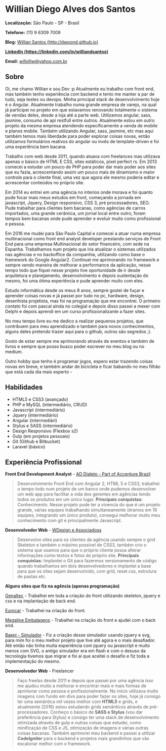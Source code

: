 # Willian Diego Alves dos Santos

**Localização:** São Paulo - SP - Brasil

**Telefone:** (11) 9 6309 7009

**Blog:** [Willian Santos (http://dwoond.github.io)](http://dwoond.github.io)

**[LinkedIn (https://linkedin.com/in/williandsantos)](https://linkedin.com/in/williandsantos)**

**Email:** willslliw@yahoo.com.br

## Sobre

Oi, me chamo Willian e sou Dev :p
Atualmente eu trabalho com front end, mas também tenho experiência com backend e tento me manter a par de tudo, seja testes ou devops.
Minha principal stack de desenvolvimento hoje é o Angular. Atualmente trabalho numa grande empresa de varejo, na qual já participei no projeto em que estavamos renovando totalmente o sistema de vendas deles, desde a loja até a parte web.
Utilizamos angular, sass, jasmine, consumo de api restfull entre outros. Atualmente estou em outro projeto da mesma empresa atendendo especificamente a venda de mobile e planos mobile. Também utilizando Angular, sass, jasmine, etc mas aqui também temos mais liberdade para poder explorar coisas novas, então utilizamos formulários reativos do angular ou invés de template-driven e foi uma experiência bem bacana.

Trabalho com web desde 2011, quando atuava com freelances mas utilizava apenas o básico de HTML E CSS, sites estáticos, pixel perfect rs.
Em 2013 comecei a estudar um pouco de PHP para poder dar mais poder aos sites que eu fazia, acrescentando assim um pouco mais de dinamismo e maior controle para o cliente final, uma vez que agora ele mesmo poderia editar e acrescentar conteúdos no próprio site.

Em 2014 eu entrei em uma agência no interios onde morava e foi quanto pude focar mais meus estudos em front, começando a jornada em javascript, Jquery, Design responsivo, CSS 3, pré processadores, SEO. Pude trabalhar para clientes bem bacanas, como agências de carros importados, uma grande cerâmica, um jornal local entre outro, foram tempos bem bacanas onde pude aprender e evoluir muito como profissional e pessoa.

Em 2016 me mudei para São Paulo Capital e comecei a atuar numa empresa multinacional como front end analyst developer prestando serviços de Front End para uma empresa Multinacional do setor financeiro, com sede na Espanha. Trabalhamos num projeto que iria atualizar o sistemas utilizados nas agências e no backoffice da companhia, utilizando como base o framework do Google Angular2. Continuei me aprimorando no framework e sempre vendo maneira de melhorar a performance da aplicação, nesse tempo todo que fiquei nesse projeto tive oportunidade de ir desde arquitetura e planejamento, desenvolvimento e depois sustentação do mesmo, foi uma ótima experiência e pude aprender muito com eles.

Estudo informática desde os meus 8 anos, sempre gostei de fuçar e aprender coisas novas e já passei por tudo no pc, hardware, design, desenhista projetista, mas foi na programação que me encontrei. O primeiro contato foi com pascal ainda no colegial e depois disso passei a mexer com Delphi e depois aprendi em um curso profissionalizante a fazer sites.

No meu tempo livre eu me dedico a realizar pequenos projetos, que contribuem para meu aprendizado e também para novos conhecimentos, alguns deles pretendo trazer aqui para o github, outros são segredos ;).

Gosto de estar sempre me aprimorando através de eventos e também de livros e sempre que posso busco poder escrever no meu blog ou no medium.

Outro hobby que tenho é programar jogos, espero estar trazendo coisas novas em breve, e também andar de bicicleta e ficar babando no meu filhão que está cada dia mais esperto *-*

## Habilidades

 * HTML5 e CSS3 (avançado)
 * PHP e MySQL (intermediário, CRUD)
 * Javascript (intermediário)
 * Jquery (intermediário)
 * Angular (intermediári)
 * Stylus e SASS (intermediário)
 * Design Responsivo (Flexbox s2)
 * Gulp (em projetos pessoais)
 * Git (Github e Bitbucket)
 * Laravel (básico)
 
## Experiência Profissional
**Front End Development Analyst** - [AD Dialeto - Part of Accenture Brazil](http://http://addialeto.net/)
>Desenvolvimento Front End com Angular 2, HTML 5 e CSS3, trabalhei o tempo todo num projeto de um banco onde pudemos desenvolver um web app para facilitar a vida dos gerentes em agências tendo todos os produtos em um único lugar. **Principais conquistas:** Conhecimento. Nesse projeto pude ter a vivencia do que é um projeto grande, várias equipes trabalhando simultaneamente (éramos em 16 equipes, integrando um único produto), consegui melhorar muito meu conhecimento com git e principalmente Javascript.

**Desenvolvedor Web** - [WDesign e Associadoss](http://wdesign.com.br)
>Desenvolvo sites para os clientes da agência usando sempre o grid Skeleton e também o máximo possível de CSS3, também crio o sistema que usamos para que o próprio cliente possa alterar informações como textos e fotos do próprio site. **Principais conquistas:** Implantei o Git para fazermos versionamento de código quando trabalhamos em dois desenvolvedores e implantei a base para que os sites sejam desenvolvido, com grid, reset.css, estrutura de pastas etc.

 
**Alguns sites que fiz na agência (apenas programação)**

[Genaltec](http://genaltec.com.br) - Trabalhei em toda a criação do front utilizando skeleton, jquery e css e na implantação de back end.

[Eurocar](http://eurocarmultimarcas.com) - Trabalhei na criação do front.

[Megaline Embalagens](http://megalineembalagens.com.br) - Trabalhei na criação do front e ajudei com o back end.

[Baepi - Simulador](http://www.baepi.com.br/simulador/) - Fiz a criação desse simulador usando jquery e svg, para mim foi o meu melhor projeto que tive até agora e o mais desafiador. Até então não tinha muita experiência com jquery ou javascript e muito menos com SVG, o antigo simulador era em flash e com o desuso da tecnologia tivemos que migrar e foi aí que aceitei o desafio e fiz toda a implementação do mesmo.

**Desenvolvedor Web** - Freelancer
>Faço freelas desde 2011 e depois que passei por uma agência isso me ajudou muito a melhorar e encontrar mais e mais formas de aprimorar como pessoa e profissionalmente. No início utilizava muito imagens com fundo em divs para poder fazer os sites, hoje já consigo ter uma semântica mil vezes melhor com **HTML5** e grids, e atualmente (2016) estou estudando grids semânticos através de pré-processadores. Conheço o básico de **SASS e Stylus** (vou dar preferência para Stylus) e consigo ter uma stack de desenvolvimento otimizada através de gulp e outras coisas que estudei, como minificação de CSS e JS, otimização de imagens e várias outras coisas bacanas. Também aprimorei meu backend e passei a utilizar **CodeIgniter** para o backend e projetos mais grandinhos que vão escalonar melhor com o framework.
